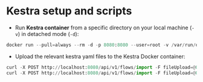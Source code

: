 # **Kestra setup and scripts**

- Run **Kestra container** from a specific directory on your local machine (`-v`) in detached mode (`-d`):

```python
docker run --pull=always --rm -d -p 8080:8080 --user=root -v /var/run/docker.sock:/var/run/docker.sock -v /Users/aurafrizzati/Desktop/DE-2025-FinalProject/terraform:/tmp kestra/kestra:latest server local
```

- Upload the relevant kestra yaml files to the Kestra Docker container:

```python
curl -X POST http://localhost:8080/api/v1/flows/import -F fileUpload=@01_gcp_kv.yaml
curl -X POST http://localhost:8080/api/v1/flows/import -F fileUpload=@02_gcp_kestra_ingestion_scheduled.yaml
```
